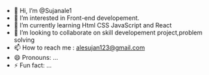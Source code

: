 - 👋 Hi, I’m @Sujanale1
- 👀 I’m interested in Front-end developement.
- 🌱 I’m currently learning Html CSS JavaScript and React
- 💞️ I’m looking to collaborate on skill developement project,problem solving 
- 📫 How to reach me : alesujan123@gmail.com
- 😄 Pronouns: ...
- ⚡ Fun fact: ...

<!---
Sujanale1/Sujanale1 is a ✨ special ✨ repository because its `README.md` (this file) appears on your GitHub profile.
You can click the Preview link to take a look at your changes.
--->
